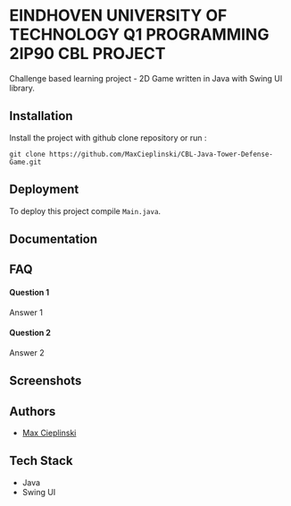 # EINDHOVEN UNIVERSITY OF TECHNOLOGY Q1 PROGRAMMING 2IP90 CBL PROJECT

Challenge based learning project - 2D Game written in Java with Swing UI library.

## Installation

Install the project with github clone repository or run :

```
git clone https://github.com/MaxCieplinski/CBL-Java-Tower-Defense-Game.git
```

## Deployment

To deploy this project compile `Main.java`.

## Documentation

## FAQ

#### Question 1

Answer 1

#### Question 2

Answer 2

## Screenshots

## Authors

- [Max Cieplinski](https://www.github.com/MaxCieplinski)

## Tech Stack

- Java
- Swing UI
